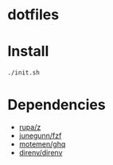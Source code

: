 dotfiles
===

# Install

```sh
./init.sh
```

# Dependencies
- [rupa/z](https://github.com/rupa/z)
- [junegunn/fzf](https://github.com/junegunn/fzf)
- [motemen/ghq](https://github.com/motemen/ghq)
- [direnv/direnv](https://github.com/direnv/direnv)

